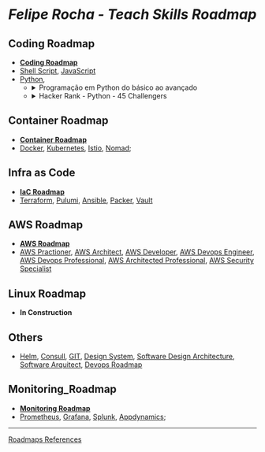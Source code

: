 # _Felipe Rocha - Teach Skills Roadmap_

## Coding Roadmap
  - **[Coding Roadmap](https://github.com/Furipe09/AboutMe/blob/Master/Coding_Roadmap.md)**
  - [Shell Script](), [JavaScript]()
  - [Python](https://roadmap.sh/python), 
    - <details><summary>Programação em Python do básico ao avançado</summary>

        | Seção       | Previsão    | Término     |
        | ----------- | ----------- | ----------- |
        | 1, 2 e 5    | 26/12/22    |  22/12/22   |
        | 3, 4 e 6    | 02/01/23    |  27/12/22   |
        | 7           | 16/01/23    |  13/01/22   |
        | 8           | 23/01/23    |  14/01/22   |
        | 9 e 11      | 30/01/23    |             |
        | 10          | 06/02/23    |  15/01/22   |
        | 12 e 13     | 13/02/23    |             |
        | 14 e 15     | 20/02/23    |             |
        | 16          | 27/02/23    |             |
        | 17          | 06/03/23    |             |
        | 18 e 19     | 13/03/23    |             |
        | 20          | 20/03/23    |             |
        | 21 e 22     | 27/03/23    |             |
        | 23 e 24     | 03/04/23    |             |
        | 25, 26 e 27 | 10/04/23    |             |

      </details> 
    - <details><summary>Hacker Rank - Python - 45 Challengers</summary>

        | Quantity | Previsão | Término  |
        | -------- | -------- | -------- |
        |    3     | 26/12/22 | 22/12/22 |
        |    3     | 02/01/23 | 22/12/22 |
        |    3     | 16/01/23 | 27/12/22 |
        |    3     | 23/01/23 |          |
        |    3     | 30/01/23 |          |
        |    3     | 06/02/23 |          |
        |    3     | 13/02/23 |          |
        |    3     | 20/02/23 |          |
        |    3     | 27/02/23 |          |
        |    3     | 06/03/23 |          |
        |    3     | 13/03/23 |          |
        |    3     | 20/03/23 |          |
        |    3     | 27/03/23 |          |
        |    3     | 03/04/23 |          |
        |    3     | 10/04/23 |          |

      </details> 
  
## Container Roadmap
  - **[Container Roadmap](https://github.com/Furipe09/AboutMe/blob/Master/Container_Roadmap.md)** 
  - [Docker](#docker), [Kubernetes](#kubernetes), [Istio](#istio), [Nomad](#nomad);
  
## Infra as Code
  - **[IaC Roadmap](https://github.com/Furipe09/AboutMe/blob/Master/IaC_Roadmap.md)** 
  - [Terraform](#terraform), [Pulumi](#Pulumi), [Ansible](#ansible), [Packer](#packer), [Vault](#vault)
  
## AWS Roadmap
  - **[AWS Roadmap](https://github.com/Furipe09/AboutMe/blob/Master/AWS_Roadmap.md)** 
  - [AWS Practioner](#awspractioner), [AWS Architect](#awsarchitect), [AWS Developer](#awsdeveloper), [AWS Devops Engineer](#awsdevopsprofessional), [AWS Devops Professional](#awsdevopsprofessional), [AWS Architected Professional](#awsarchitectedprofessional), [AWS Security Specialist](#awssecurityspecialist)
  

  
## Linux Roadmap
  - **In Construction**

## Others
  - [Helm](https://github.com/badtuxx/DescomplicandoHelm), [Consull](https://www.hashicorp.com/certification/consul-associate), [GIT](), [Design System](https://roadmap.sh/design-system), [Software Design Architecture](https://roadmap.sh/software-design-architecture), [Software Arquitect](https://roadmap.sh/software-architect), [Devops Roadmap](https://roadmap.sh/devops)

## Monitoring_Roadmap
  - **[Monitoring Roadmap](https://github.com/Furipe09/AboutMe/blob/Master/Observability_Roadmap.md)** 
  - [Prometheus](), [Grafana](), [Splunk](), [Appdynamics]();

---
[Roadmaps References](https://roadmap.sh/)
